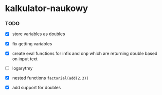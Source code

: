 # kalkulator-naukowy

### TODO
* [x] store variables as doubles
* [x] fix getting variables
* [x] create eval functions for infix and onp which are returning double based on input text
* [ ] logarytmy
* [x] nested functions `factorial(add(2,3))`
* [x] add support for doubles

